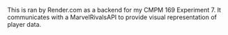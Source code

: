 This is ran by Render.com as a backend for my CMPM 169 Experiment 7. It communicates with a MarvelRivalsAPI to provide visual representation of player data.
